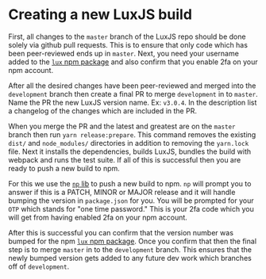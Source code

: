 # Creating a new LuxJS build

First, all changes to the `master` branch of the LuxJS repo should be done solely via github pull requests. This is to ensure that only code which has been peer-reviewed ends up in `master`. Next, you need your username added to the [`lux` npm package](https://www.npmjs.com/package/lux) and also confirm that you enable 2fa on your npm account.

After all the desired changes have been peer-reviewed and merged into the `development` branch then create a final PR to merge `development` in to `master`. Name the PR the new LuxJS version name. Ex: `v3.0.4`. In the description list a changelog of the changes which are included in the PR.

When you merge the PR and the latest and greatest are on the `master` branch then run `yarn release:prepare`. This command removes the existing `dist/` and `node_modules/` directories in addition to removing the `yarn.lock` file. Next it installs the dependencies, builds LuxJS, bundles the build with webpack and runs the test suite. If all of this is successful then you are ready to push a new build to npm.

For this we use the [`np` lib](https://www.npmjs.com/package/np) to push a new build to npm. `np` will prompt you to answer if this is a PATCH, MINOR or MAJOR release and it will handle bumping the version in `package.json` for you. You will be prompted for your `OTP` which stands for "one time password." This is your 2fa code which you will get from having enabled 2fa on your npm account.

After this is successful you can confirm that the version number was bumped for the npm [`lux` npm package](https://www.npmjs.com/package/lux). Once you confirm that then the final step is to merge `master` in to the `development` branch. This ensures that the newly bumped version gets added to any future dev work which branches off of `development`.